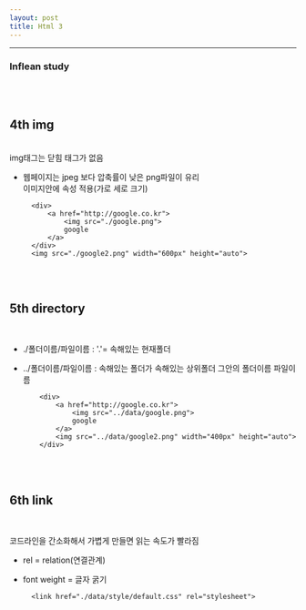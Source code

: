 ```yaml
---
layout: post
title: Html 3
---
```


---

### Inflean study

<br><br>

## 4th img

<br>
img태그는 닫힘 태그가 없음
<br>

- 웹페이지는 jpeg 보다 압축률이 낮은 png파일이 유리  
  이미지안에 속성 적용(가로 세로 크기)

        <div>
            <a href="http://google.co.kr">
                <img src="./google.png">
                google
            </a>
        </div>
        <img src="./google2.png" width="600px" height="auto">

<br><br>

## 5th directory

<br>

- ./폴더이름/파일이름 : '.'= 속해있는 현재폴더
- ../폴더이름/파일이름 : 속해있는 폴더가 속해있는 상위폴더 그안의 폴더이름 파일이름

          <div>
              <a href="http://google.co.kr">
                  <img src="../data/google.png">
                  google
              </a>
              <img src="../data/google2.png" width="400px" height="auto">
          </div>

  <br><br>

## 6th link

<br>

코드라인을 간소화해서 가볍게 만들면 읽는 속도가 빨라짐
<br>

- rel = relation(연결관계)
- font weight = 글자 굵기

        <link href="./data/style/default.css" rel="stylesheet">
